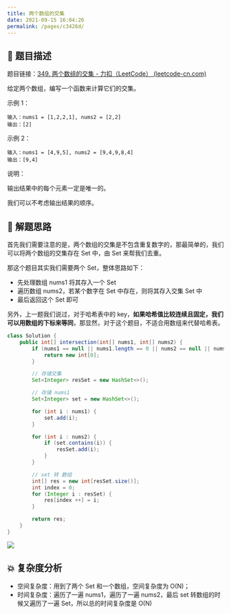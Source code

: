 ```yaml
---
title: 两个数组的交集
date: 2021-09-15 16:04:26
permalink: /pages/c3426d/
---
```


## 📃 题目描述

题目链接：[349. 两个数组的交集 - 力扣（LeetCode） (leetcode-cn.com)](https://leetcode-cn.com/problems/intersection-of-two-arrays/)

给定两个数组，编写一个函数来计算它们的交集。

示例 1：

```
输入：nums1 = [1,2,2,1], nums2 = [2,2]
输出：[2]
```

示例 2：

```
输入：nums1 = [4,9,5], nums2 = [9,4,9,8,4]
输出：[9,4]
```


说明：

输出结果中的每个元素一定是唯一的。

我们可以不考虑输出结果的顺序。

## 🔔 解题思路

首先我们需要注意的是，两个数组的交集是不包含重复数字的，那最简单的，我们可以将两个数组的交集存在 Set 中，由 Set 来帮我们去重。

那这个题目其实我们需要两个 Set，整体思路如下：

- 先处理数组 nums1 将其存入一个 Set
- 遍历数组 nums2，若某个数字在 Set 中存在，则将其存入交集 Set 中
- 最后返回这个 Set 即可

另外，上一题我们说过，对于哈希表中的 key，**如果哈希值比较连续且固定，我们可以用数组的下标来等同**，那显然，对于这个题目，不适合用数组来代替哈希表。


```java
class Solution {
    public int[] intersection(int[] nums1, int[] nums2) {
        if (nums1 == null || nums1.length == 0 || nums2 == null || nums2.length == 0) {
            return new int[0];
        }

        // 存储交集
        Set<Integer> resSet = new HashSet<>();

        // 存储 nums1
        Set<Integer> set = new HashSet<>();

        for (int i : nums1) {
            set.add(i);
        }

        for (int i : nums2) {
            if (set.contains(i)) {
                resSet.add(i);
            }
        }

        // set 转 数组
        int[] res = new int[resSet.size()];
        int index = 0;
        for (Integer i : resSet) {
            res[index ++] = i;
        }

        return res;
    }
}
```

![](https://gitee.com/veal98/images/raw/master/img/20210915163114.png)

## 💥 复杂度分析

- 空间复杂度：用到了两个 Set 和一个数组，空间复杂度为 O(N)；
- 时间复杂度：遍历了一遍 nums1，遍历了一遍 nums2，最后 set 转数组的时候又遍历了一遍 Set，所以总的时间复杂度是 O(N)
